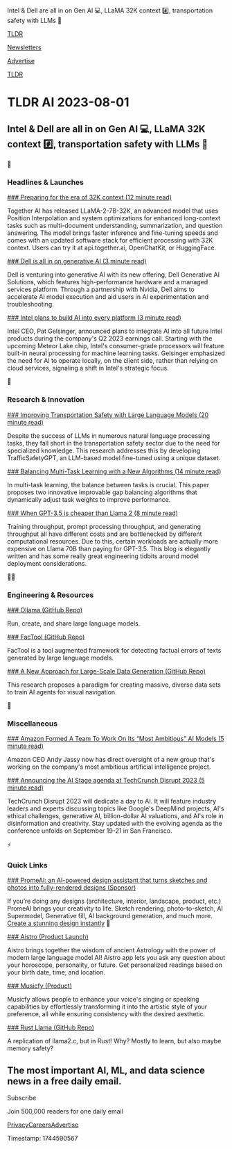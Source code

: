 Intel & Dell are all in on Gen AI 💻, LLaMA 32K context #️⃣, transportation safety with LLMs 🦺

[TLDR](/)

[Newsletters](/newsletters)

[Advertise](https://advertise.tldr.tech/)

[TLDR](/)

# TLDR AI 2023-08-01

## Intel & Dell are all in on Gen AI 💻, LLaMA 32K context #️⃣, transportation safety with LLMs 🦺

🚀

### Headlines & Launches

[### Preparing for the era of 32K context (12 minute read)](https://together.ai/blog/llama-2-7b-32k?utm_source=tldrai)

Together AI has released LLaMA-2-7B-32K, an advanced model that uses Position Interpolation and system optimizations for enhanced long-context tasks such as multi-document understanding, summarization, and question answering. The model brings faster inference and fine-tuning speeds and comes with an updated software stack for efficient processing with 32K context. Users can try it at api.together.ai, OpenChatKit, or HuggingFace.

[### Dell is all in on generative AI (3 minute read)](https://www.theverge.com/2023/7/31/23813929/dell-generative-ai-laptops-amazon?utm_source=tldrai)

Dell is venturing into generative AI with its new offering, Dell Generative AI Solutions, which features high-performance hardware and a managed services platform. Through a partnership with Nvidia, Dell aims to accelerate AI model execution and aid users in AI experimentation and troubleshooting.

[### Intel plans to build AI into every platform (3 minute read)](https://www.theverge.com/2023/7/27/23810360/intel-pat-gelsinger-ai-every-platform-promise?utm_source=tldrai)

Intel CEO, Pat Gelsinger, announced plans to integrate AI into all future Intel products during the company's Q2 2023 earnings call. Starting with the upcoming Meteor Lake chip, Intel's consumer-grade processors will feature built-in neural processing for machine learning tasks. Gelsinger emphasized the need for AI to operate locally, on the client side, rather than relying on cloud services, signaling a shift in Intel's strategic focus.

🧠

### Research & Innovation

[### Improving Transportation Safety with Large Language Models (20 minute read)](https://arxiv.org/abs/2307.15311v1?utm_source=tldrai)

Despite the success of LLMs in numerous natural language processing tasks, they fall short in the transportation safety sector due to the need for specialized knowledge. This research addresses this by developing TrafficSafetyGPT, an LLM-based model fine-tuned using a unique dataset.

[### Balancing Multi-Task Learning with a New Algorithms (14 minute read)](https://arxiv.org/abs/2307.15429v1?utm_source=tldrai)

In multi-task learning, the balance between tasks is crucial. This paper proposes two innovative improvable gap balancing algorithms that dynamically adjust task weights to improve performance.

[### When GPT-3.5 is cheaper than Llama 2 (8 minute read)](https://www.cursor.so/blog/llama-inference?utm_source=tldrai)

Training throughput, prompt processing throughput, and generating throughput all have different costs and are bottlenecked by different computational resources. Due to this, certain workloads are actually more expensive on Llama 70B than paying for GPT-3.5. This blog is elegantly written and has some really great engineering tidbits around model deployment considerations.

👨‍💻

### Engineering & Resources

[### Ollama (GitHub Repo)](https://github.com/jmorganca/ollama?utm_source=tldrai)

Run, create, and share large language models.

[### FacTool (GitHub Repo)](https://github.com/GAIR-NLP/factool?utm_source=tldrai)

FacTool is a tool augmented framework for detecting factual errors of texts generated by large language models.

[### A New Approach for Large-Scale Data Generation (GitHub Repo)](https://github.com/wz0919/scalevln?utm_source=tldrai)

This research proposes a paradigm for creating massive, diverse data sets to train AI agents for visual navigation.

🎁

### Miscellaneous

[### Amazon Formed A Team To Work On Its “Most Ambitious” AI Models (5 minute read)](https://archive.ph/VB05Y?utm_source=tldrai)

Amazon CEO Andy Jassy now has direct oversight of a new group that's working on the company's most ambitious artificial intelligence project.

[### Announcing the AI Stage agenda at TechCrunch Disrupt 2023 (5 minute read)](https://techcrunch.com/2023/07/28/announcing-the-ai-stage-agenda-at-techcrunch-disrupt-2023?utm_source=tldrai)

TechCrunch Disrupt 2023 will dedicate a day to AI. It will feature industry leaders and experts discussing topics like Google's DeepMind projects, AI's ethical challenges, generative AI, billion-dollar AI valuations, and AI's role in disinformation and creativity. Stay updated with the evolving agenda as the conference unfolds on September 19-21 in San Francisco.

⚡️

### Quick Links

[### PromeAI: an AI-powered design assistant that turns sketches and photos into fully-rendered designs (Sponsor)](https://www.promeai.com/?utm_source=tldr-ai&amp;utm_campaign=20230725)

If you’re doing any designs (architecture, interior, landscape, product, etc.) PromeAI brings your creativity to life. Sketch rendering, photo-to-sketch, AI Supermodel, Generative fill, AI background generation, and much more. [Create a stunning design instantly](https://www.promeai.com/?utm_source=tldr-ai&utm_campaign=20230725) 🎨

[### Aistro (Product Launch)](https://www.producthunt.com/posts/aistro?utm_source=tldrai)

Aistro brings together the wisdom of ancient Astrology with the power of modern large language model AI! Aistro app lets you ask any question about your horoscope, personality, or future. Get personalized readings based on your birth date, time, and location.

[### Musicfy (Product)](https://musicfy.lol/?utm_source=tldrai)

Musicfy allows people to enhance your voice's singing or speaking capabilities by effortlessly transforming it into the artistic style of your preference, all while ensuring consistency with the desired aesthetic.

[### Rust Llama (GitHub Repo)](https://github.com/srush/llama2.rs?utm_source=tldrai)

A replication of llama2.c, but in Rust! Why? Mostly to learn, but also maybe memory safety?

## The most important AI, ML, and data science news in a free daily email.

Subscribe

Join 500,000 readers for one daily email

[Privacy](/privacy)[Careers](https://jobs.ashbyhq.com/tldr.tech)[Advertise](/ai/advertise)

Timestamp: 1744590567